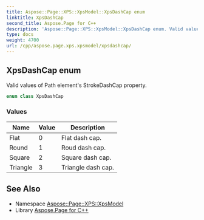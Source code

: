 ```yaml
---
title: Aspose::Page::XPS::XpsModel::XpsDashCap enum
linktitle: XpsDashCap
second_title: Aspose.Page for C++
description: 'Aspose::Page::XPS::XpsModel::XpsDashCap enum. Valid values of Path element''s StrokeDashCap property in C++.'
type: docs
weight: 4700
url: /cpp/aspose.page.xps.xpsmodel/xpsdashcap/
---
```

## XpsDashCap enum


Valid values of Path element's StrokeDashCap property.

```cpp
enum class XpsDashCap
```

### Values

| Name | Value | Description |
| --- | --- | --- |
| Flat | 0 | Flat dash cap. |
| Round | 1 | Roud dash cap. |
| Square | 2 | Square dash cap. |
| Triangle | 3 | Triangle dash cap. |

## See Also

* Namespace [Aspose::Page::XPS::XpsModel](../)
* Library [Aspose.Page for C++](../../)
